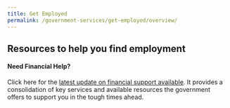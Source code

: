 ```yaml
---
title: Get Employed
permalink: /government-services/get-employed/overview/
---
```


## Resources to help you find employment


#### Need Financial Help?
Click here for the [latest update on financial support available](https://articles.life.gov.sg/financial-support-workers-self-employed/). It provides a consolidation of key services and available resources the government offers to support you in the tough times ahead.
